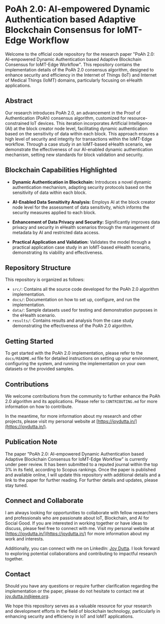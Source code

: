 # PoAh 2.0: AI-empowered Dynamic Authentication based Adaptive Blockchain Consensus for IoMT-Edge Workflow

Welcome to the official code repository for the research paper "PoAh 2.0: AI-empowered Dynamic Authentication based Adaptive Blockchain Consensus for IoMT-Edge Workflow". This repository contains the implementation details of the PoAh 2.0 consensus algorithm, designed to enhance security and efficiency in the Internet of Things (IoT) and Internet of Medical Things (IoMT) domains, particularly focusing on eHealth applications.

## Abstract

Our research introduces PoAh 2.0, an advancement in the Proof of Authentication (PoAh) consensus algorithm, customized for resource-constrained IoT devices. This iteration incorporates Artificial Intelligence (AI) at the block creator node level, facilitating dynamic authentication based on the sensitivity of data within each block. This approach ensures a high level of security and integrity for transactions within the IoMT-Edge workflow. Through a case study in an IoMT-based eHealth scenario, we demonstrate the effectiveness of our AI-enabled dynamic authentication mechanism, setting new standards for block validation and security.

## Blockchain Capabilities Highlighted

- **Dynamic Authentication in Blockchain:** Introduces a novel dynamic authentication mechanism, adapting security protocols based on the sensitivity of data within each block.

- **AI-Enabled Data Sensitivity Analysis:** Employs AI at the block creator node level for the assessment of data sensitivity, which informs the security measures applied to each block.

- **Enhancement of Data Privacy and Security:** Significantly improves data privacy and security in eHealth scenarios through the management of metadata by AI and restricted data access.

- **Practical Application and Validation:** Validates the model through a practical application case study in an IoMT-based eHealth scenario, demonstrating its viability and effectiveness.

## Repository Structure

This repository is organized as follows:

- `src/`: Contains all the source code developed for the PoAh 2.0 algorithm implementation.
- `docs/`: Documentation on how to set up, configure, and run the implementation.
- `data/`: Sample datasets used for testing and demonstration purposes in the eHealth scenario.
- `results/`: Contains results and analysis from the case study demonstrating the effectiveness of the PoAh 2.0 algorithm.

## Getting Started

To get started with the PoAh 2.0 implementation, please refer to the `docs/README.md` file for detailed instructions on setting up your environment, configuring the system, and running the implementation on your own datasets or the provided samples.

## Contributions

We welcome contributions from the community to further enhance the PoAh 2.0 algorithm and its applications. Please refer to `CONTRIBUTING.md` for more information on how to contribute.

In the meantime, for more information about my research and other projects, please visit my personal website at [https://joydutta.in/](https://joydutta.in/).

## Publication Note

The paper "PoAh 2.0: AI-empowered Dynamic Authentication based Adaptive Blockchain Consensus for IoMT-Edge Workflow" is currently under peer review. It has been submitted to a reputed journal within the top 3% in its field, according to Scopus rankings. Once the paper is published and available online, I will update this repository with additional details and a link to the paper for further reading. For further details and updates, please stay tuned.

## Connect and Collaborate

I am always looking for opportunities to collaborate with fellow researchers and professionals who are passionate about IoT, Blockchain, and AI for Social Good. If you are interested in working together or have ideas to discuss, please feel free to connect with me. Visit my personal website at [https://joydutta.in/](https://joydutta.in/) for more information about my work and interests.

Additionally, you can connect with me on LinkedIn: [Joy Dutta](https://www.linkedin.com/in/joydutta1/). I look forward to exploring potential collaborations and contributing to impactful research together.

## Contact

Should you have any questions or require further clarification regarding the implementation or the paper, please do not hesitate to contact me at joy.dutta.in@ieee.org.

We hope this repository serves as a valuable resource for your research and development efforts in the field of blockchain technology, particularly in enhancing security and efficiency in IoT and IoMT applications.





